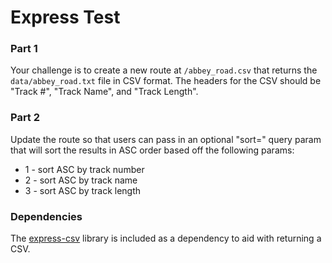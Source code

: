 # Express Test

### Part 1 
Your challenge is to create a new route at `/abbey_road.csv` that returns the 
`data/abbey_road.txt` file in CSV format. The headers for the CSV should be 
"Track #", "Track Name", and "Track Length".

### Part 2
Update the route so that users can pass in an optional "sort=" query param that will sort the results in ASC order based off the following params:
* 1 - sort ASC by track number
* 2 - sort ASC by track name
* 3 - sort ASC by track length


### Dependencies
The [express-csv](https://www.npmjs.com/package/express-csv) library is included 
as a dependency to aid with returning a CSV.
